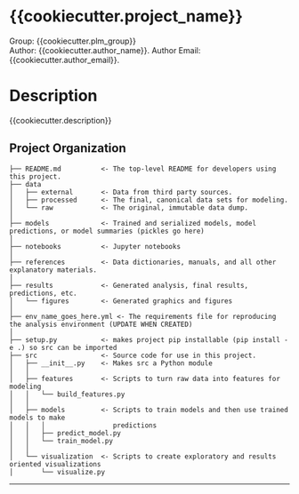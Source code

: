 {{cookiecutter.project_name}}
==============================
Group: {{cookiecutter.plm_group}}  
Author: {{cookiecutter.author_name}}. 
Author Email: {{cookiecutter.author_email}}. 

Description
==============================
{{cookiecutter.description}}

Project Organization
------------
```
├── README.md          <- The top-level README for developers using this project.
├── data
│   ├── external       <- Data from third party sources.
│   ├── processed      <- The final, canonical data sets for modeling.
│   └── raw            <- The original, immutable data dump.
│
├── models             <- Trained and serialized models, model predictions, or model summaries (pickles go here)
│
├── notebooks          <- Jupyter notebooks
│
├── references         <- Data dictionaries, manuals, and all other explanatory materials.
│
├── results            <- Generated analysis, final results, predictions, etc.
│   └── figures        <- Generated graphics and figures 
│
├── env_name_goes_here.yml <- The requirements file for reproducing the analysis environment (UPDATE WHEN CREATED)
│
├── setup.py           <- makes project pip installable (pip install -e .) so src can be imported
├── src                <- Source code for use in this project.
│   ├── __init__.py    <- Makes src a Python module
│   │
│   ├── features       <- Scripts to turn raw data into features for modeling
│   │   └── build_features.py
│   │
│   ├── models         <- Scripts to train models and then use trained models to make
│   │   │                 predictions
│   │   ├── predict_model.py
│   │   └── train_model.py
│   │
│   └── visualization  <- Scripts to create exploratory and results oriented visualizations
│       └── visualize.py
```
--------
